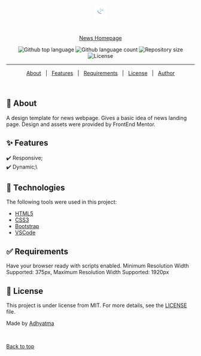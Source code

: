 <div align="center" id="top"> 
  <img src="images/favicon-32x32.png" alt="News Homepage" />

  &#xa0;

  <a href="#">News Homepage</a>
</div>

<p align="center">
  <img alt="Github top language" src="https://img.shields.io/github/languages/top/r00kieAd/news?color=56BEB8">

  <img alt="Github language count" src="https://img.shields.io/github/languages/count/r00kieAd/news?color=56BEB8">

  <img alt="Repository size" src="https://img.shields.io/github/repo-size/r00kieAd/news?color=56BEB8">

  <img alt="License" src="https://img.shields.io/github/license/r00kieAd/news?color=56BEB8">
</p>

<hr>

<p align="center">
  <a href="#dart-about">About</a> &#xa0; | &#xa0; 
  <a href="#sparkles-features">Features</a> &#xa0; | &#xa0;
  <a href="#white_check_mark-requirements">Requirements</a> &#xa0; | &#xa0;
  <a href="#memo-license">License</a> &#xa0; | &#xa0;
  <a href="https://github.com/{{YOUR_GITHUB_USERNAME}}" target="_blank">Author</a>
</p>

<br>

## :dart: About ##

A design template for news webpage. Gives a basic idea of news landing page. Design and assets were provided by FrontEnd Mentor.

## :sparkles: Features ##

:heavy_check_mark: Responsive;\
:heavy_check_mark: Dynamic;\

## :rocket: Technologies ##

The following tools were used in this project:

- [HTML5](https://www.w3schools.com/html/default.asp)
- [CSS3](https://www.w3schools.com/css/default.asp)
- [Bootstrap](https://www.w3schools.com/bootstrap/bootstrap_ver.asp)
- [VSCode](https://code.visualstudio.com/)

## :white_check_mark: Requirements ##

Have your browser ready with scripts enabled. Minimum Resolution Width Supported: 375px, Maximum Resolution Width Supported: 1920px

## :memo: License ##

This project is under license from MIT. For more details, see the [LICENSE](LICENSE) file.


Made by <a href="https://github.com/r00kieAd" target="_blank">Adhyatma</a>

&#xa0;

<a href="#top">Back to top</a>
